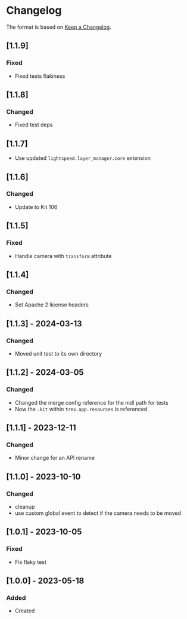 # Changelog
The format is based on [Keep a Changelog](https://keepachangelog.com/en/1.0.0/).

## [1.1.9]
### Fixed
- Fixed tests flakiness

## [1.1.8]
### Changed
- Fixed test deps

## [1.1.7]
- Use updated `lightspeed.layer_manager.core` extension

## [1.1.6]
### Changed
- Update to Kit 106

## [1.1.5]
### Fixed
- Handle camera with `transform` attribute

## [1.1.4]
### Changed
- Set Apache 2 license headers

## [1.1.3] - 2024-03-13
### Changed
- Moved unit test to its own directory

## [1.1.2] - 2024-03-05
### Changed
- Changed the merge config reference for the mdl path for tests
- Now the `.kit` within `trex.app.resources` is referenced

## [1.1.1] - 2023-12-11
### Changed
- Minor change for an API rename

## [1.1.0] - 2023-10-10
### Changed
- cleanup
- use custom global event to detect if the camera needs to be moved

## [1.0.1] - 2023-10-05
### Fixed
- Fix flaky test

## [1.0.0] - 2023-05-18
### Added
- Created
